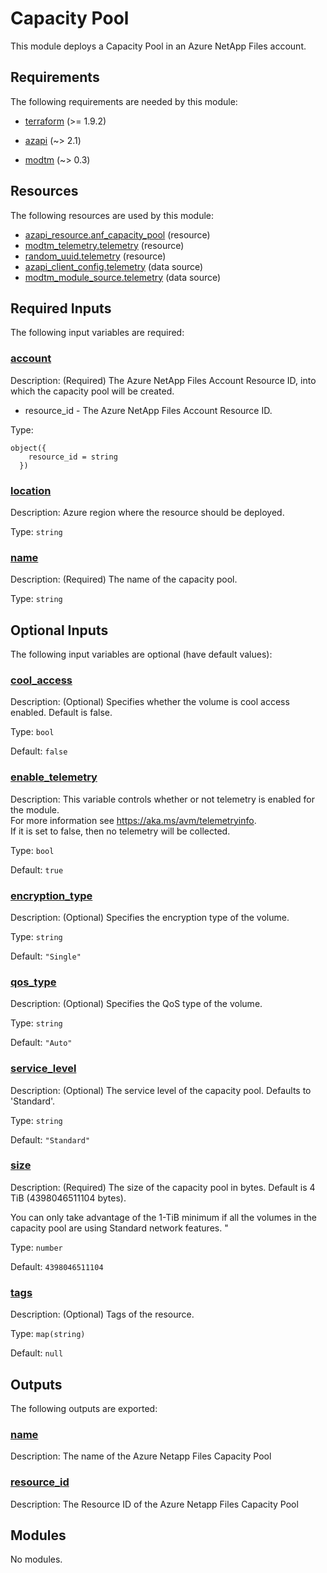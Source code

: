 <!-- BEGIN_TF_DOCS -->
# Capacity Pool

This module deploys a Capacity Pool in an Azure NetApp Files account.

<!-- markdownlint-disable MD033 -->
## Requirements

The following requirements are needed by this module:

- <a name="requirement_terraform"></a> [terraform](#requirement\_terraform) (>= 1.9.2)

- <a name="requirement_azapi"></a> [azapi](#requirement\_azapi) (~> 2.1)

- <a name="requirement_modtm"></a> [modtm](#requirement\_modtm) (~> 0.3)

## Resources

The following resources are used by this module:

- [azapi_resource.anf_capacity_pool](https://registry.terraform.io/providers/azure/azapi/latest/docs/resources/resource) (resource)
- [modtm_telemetry.telemetry](https://registry.terraform.io/providers/azure/modtm/latest/docs/resources/telemetry) (resource)
- [random_uuid.telemetry](https://registry.terraform.io/providers/hashicorp/random/latest/docs/resources/uuid) (resource)
- [azapi_client_config.telemetry](https://registry.terraform.io/providers/azure/azapi/latest/docs/data-sources/client_config) (data source)
- [modtm_module_source.telemetry](https://registry.terraform.io/providers/azure/modtm/latest/docs/data-sources/module_source) (data source)

<!-- markdownlint-disable MD013 -->
## Required Inputs

The following input variables are required:

### <a name="input_account"></a> [account](#input\_account)

Description:   (Required) The Azure NetApp Files Account Resource ID, into which the capacity pool will be created.

  - resource\_id - The Azure NetApp Files Account Resource ID.

Type:

```hcl
object({
    resource_id = string
  })
```

### <a name="input_location"></a> [location](#input\_location)

Description: Azure region where the resource should be deployed.

Type: `string`

### <a name="input_name"></a> [name](#input\_name)

Description: (Required) The name of the capacity pool.

Type: `string`

## Optional Inputs

The following input variables are optional (have default values):

### <a name="input_cool_access"></a> [cool\_access](#input\_cool\_access)

Description: (Optional) Specifies whether the volume is cool access enabled. Default is false.

Type: `bool`

Default: `false`

### <a name="input_enable_telemetry"></a> [enable\_telemetry](#input\_enable\_telemetry)

Description: This variable controls whether or not telemetry is enabled for the module.  
For more information see <https://aka.ms/avm/telemetryinfo>.  
If it is set to false, then no telemetry will be collected.

Type: `bool`

Default: `true`

### <a name="input_encryption_type"></a> [encryption\_type](#input\_encryption\_type)

Description: (Optional) Specifies the encryption type of the volume.

Type: `string`

Default: `"Single"`

### <a name="input_qos_type"></a> [qos\_type](#input\_qos\_type)

Description: (Optional) Specifies the QoS type of the volume.

Type: `string`

Default: `"Auto"`

### <a name="input_service_level"></a> [service\_level](#input\_service\_level)

Description: (Optional) The service level of the capacity pool. Defaults to 'Standard'.

Type: `string`

Default: `"Standard"`

### <a name="input_size"></a> [size](#input\_size)

Description:   (Required) The size of the capacity pool in bytes. Default is 4 TiB (4398046511104 bytes).  

  You can only take advantage of the 1-TiB minimum if all the volumes in the capacity pool are using Standard network features. "

Type: `number`

Default: `4398046511104`

### <a name="input_tags"></a> [tags](#input\_tags)

Description: (Optional) Tags of the resource.

Type: `map(string)`

Default: `null`

## Outputs

The following outputs are exported:

### <a name="output_name"></a> [name](#output\_name)

Description: The name of the Azure Netapp Files Capacity Pool

### <a name="output_resource_id"></a> [resource\_id](#output\_resource\_id)

Description: The Resource ID of the Azure Netapp Files Capacity Pool

## Modules

No modules.

<!-- END_TF_DOCS -->
